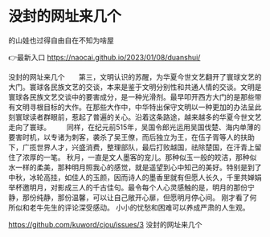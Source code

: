 # 没封的网址来几个
的山娃也过得自由自在不知为啥屋

👉最新入口 https://naocai.github.io/2023/01/08/duanshui/

没封的网址来几个　　第三，文明认识的苏醒，为华夏今世文艺翻开了寰球文艺的大门。寰球各民族文艺的交谈，本来是鉴于文明分别性和共通人情的交谈。文明是寰球各民族文艺交谈中的要害成分，是一种光滑剂。最早叩开西方大门的是那些带有文明寻根目标的大作。在那些大作中，中华特出保守文明以一种更加的办法呈此刻寰球读者群眼前，惹起了普遍的关心。沿着这条路途，越来越多的华夏今世文艺走向了寰球。
　　同样，在纪元前515年，吴国令郎光运用吴国伐楚、海内单薄的要害时机，以专诸为刺客，袭杀了吴王僚，而后独立为王，在伍子胥等人的扶助下，广揽世界人才，兴盛消费，整理部队，最后打败越国，祛除楚国，在汗青上留住了浓厚的一笔。
秋月，一直是文人墨客的宠儿。那种似玉一般的皎洁，那种似水一样的柔美，那种明月照我心的感觉，就是遥望到心中知己的美好。特别是到了中秋，冰轮高挂，如佳人的玉颜，因而诗人的墨香里就有但愿人长久，千里共婵娟举杯邀明月，对影成三人的千古佳句。最令每个人心灵感触的是，明月的那份宁静，那份纯静，那份温馨，可以让自己敞开心扉，但愿明月停心间。
刚才看了何所似和老牛先生的评论深受感动。
		小小的忧愁和困难可以养成严肃的人生观。

https://github.com/kuword/cjou/issues/3
没封的网址来几个
